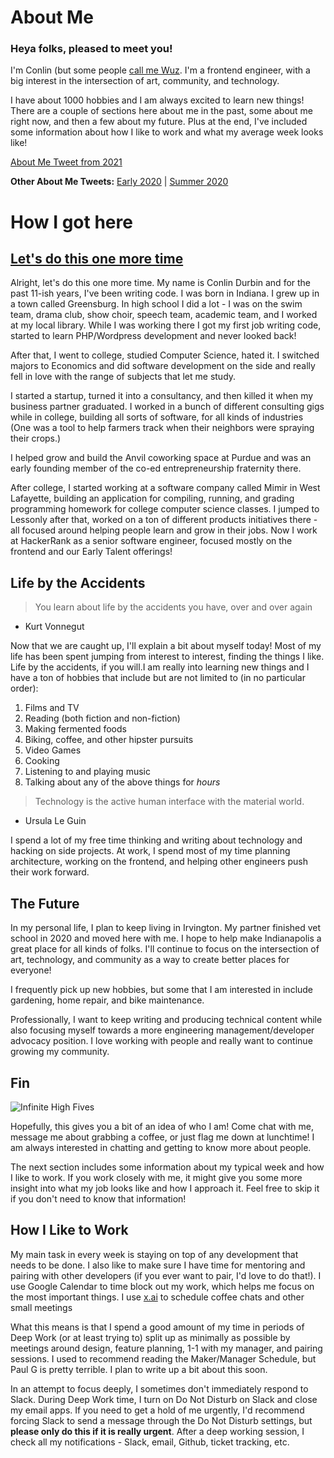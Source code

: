 # About Me

### Heya folks, pleased to meet you!

I'm Conlin (but some people [call me Wuz](https://twitter.com/CallMeWuz). I'm a frontend engineer, with a big interest in the intersection of art, community, and technology.

I have about 1000 hobbies and I am always excited to learn new things! There are a couple of sections here about me in the past, some about me right now, and then a few about my future. Plus at the end, I've included some information about how I like to work and what my average week looks like!

[About Me Tweet from 2021](https://twitter.com/CallMeWuz/status/1345345357794963457)

**Other About Me Tweets:** [Early 2020](https://twitter.com/CallMeWuz/status/1212430217735819265?s=20) | [Summer 2020](https://twitter.com/CallMeWuz/status/1270737865899638787)

# How I got here

## [Let's do this one more time](https://www.youtube.com/watch?v=r-dAO5OenO8)

Alright, let's do this one more time. My name is Conlin Durbin and for the past 11-ish years, I've been writing code. I was born in Indiana. I grew up in a town called Greensburg. In high school I did a lot - I was on the swim team, drama club, show choir, speech team, academic team, and I worked at my local library. While I was working there I got my first job writing code, started to learn PHP/Wordpress development and never looked back!

After that, I went to college, studied Computer Science, hated it. I switched majors to Economics and did software development on the side and really fell in love with the range of subjects that let me study.

I started a startup, turned it into a consultancy, and then killed it when my business partner graduated. I worked in a bunch of different consulting gigs while in college, building all sorts of software, for all kinds of industries (One was a tool to help farmers track when their neighbors were spraying their crops.)

I helped grow and build the Anvil coworking space at Purdue and was an early founding member of the co-ed entrepreneurship fraternity there.

After college, I started working at a software company called Mimir in West Lafayette, building an application for compiling, running, and grading programming homework for college computer science classes. I jumped to Lessonly after that, worked on a ton of different products initiatives there - all focused around helping people learn and grow in their jobs. Now I work at HackerRank as a senior software engineer, focused mostly on the frontend and our Early Talent offerings!

## Life by the Accidents

> You learn about life by the accidents you have, over and over again

- Kurt Vonnegut

Now that we are caught up, I'll explain a bit about myself today! Most of my life has been spent jumping from interest to interest, finding the things I like. Life by the accidents, if you will.I am really into learning new things and I have a ton of hobbies that include but are not limited to (in no particular order):

1. Films and TV
2. Reading (both fiction and non-fiction)
3. Making fermented foods
4. Biking, coffee, and other hipster pursuits
5. Video Games
6. Cooking
7. Listening to and playing music
8. Talking about any of the above things for _hours_

> Technology is the active human interface with the material world.

- Ursula Le Guin

I spend a lot of my free time thinking and writing about technology and hacking on side projects. At work, I spend most of my time planning architecture, working on the frontend, and helping other engineers push their work forward.

## The Future

In my personal life, I plan to keep living in Irvington. My partner finished vet school in 2020 and moved here with me. I hope to help make Indianapolis a great place for all kinds of folks. I'll continue to focus on the intersection of art, technology, and community as a way to create better places for everyone!

I frequently pick up new hobbies, but some that I am interested in include gardening, home repair, and bike maintenance.

Professionally, I want to keep writing and producing technical content while also focusing myself towards a more engineering management/developer advocacy position. I love working with people and really want to continue growing my community.

## Fin

![Infinite High Fives](https://i.imgur.com/JZszcEU.gif)

Hopefully, this gives you a bit of an idea of who I am! Come chat with me, message me about grabbing a coffee, or just flag me down at lunchtime! I am always interested in chatting and getting to know more about people.

The next section includes some information about my typical week and how I like to work. If you work closely with me, it might give you some more insight into what my job looks like and how I approach it. Feel free to skip it if you don't need to know that information!

## How I Like to Work

My main task in every week is staying on top of any development that needs to be done. I also like to make sure I have time for mentoring and pairing with other developers (if you ever want to pair, I'd love to do that!). I use Google Calendar to time block out my work, which helps me focus on the most important things. I use [x.ai](http://x.ai) to schedule coffee chats and other small meetings

What this means is that I spend a good amount of my time in periods of Deep Work (or at least trying to) split up as minimally as possible by meetings around design, feature planning, 1-1 with my manager, and pairing sessions. I used to recommend reading the Maker/Manager Schedule, but Paul G is pretty terrible. I plan to write up a bit about this soon.

In an attempt to focus deeply, I sometimes don't immediately respond to Slack. During Deep Work time, I turn on Do Not Disturb on Slack and close my email apps. If you need to get a hold of me urgently, I'd recommend forcing Slack to send a message through the Do Not Disturb settings, but **please only do this if it is really urgent**. After a deep working session, I check all my notifications - Slack, email, Github, ticket tracking, etc.
